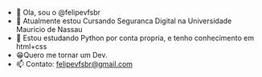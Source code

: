 - 👋 Ola, sou o  @felipevfsbr
- 📖 Atualmente estou Cursando Seguranca Digital na Universidade Mauricio de Nassau
- 🐍 Estou estudando Python por conta propria, e tenho conhecimento em html+css
- 😁Quero me tornar um Dev.
- 📫 Contato: felipevfsbr@gmail.com

<!---
felipevfsbr/felipevfsbr is a ✨ special ✨ repository because its `README.md` (this file) appears on your GitHub profile.
You can click the Preview link to take a look at your changes.
--->
